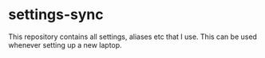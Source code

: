 # settings-sync
This repository contains all settings, aliases etc that I use. This can be used whenever setting up a new laptop.
